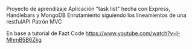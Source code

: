 Proyecto de aprendizaje
Aplicación "task list" hecha con Express, Handlebars y MongoDB
Enrutamiento siguiendo los lineamientos de una restfulAPI
Patrón MVC

En base a tutorial de Fazt Code
https://www.youtube.com/watch?v=I-MhmB5B6Zkg